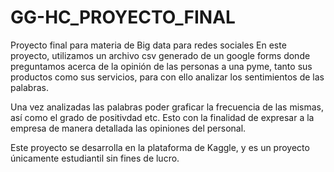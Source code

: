 # GG-HC_PROYECTO_FINAL
Proyecto final para materia de Big data para redes sociales
En este proyecto, utilizamos un archivo csv generado de un google forms donde preguntamos acerca de la opinión de las personas a una pyme, tanto sus productos como sus servicios, para con ello analizar los sentimientos de las palabras.

Una vez analizadas las palabras poder graficar la frecuencia de las mismas, así como el grado de positivdad etc.
Esto con la finalidad de expresar a la empresa de manera detallada las opiniones del personal.

Este proyecto se desarrolla en la plataforma de Kaggle, y es un proyecto únicamente estudiantil sin fines de lucro.
